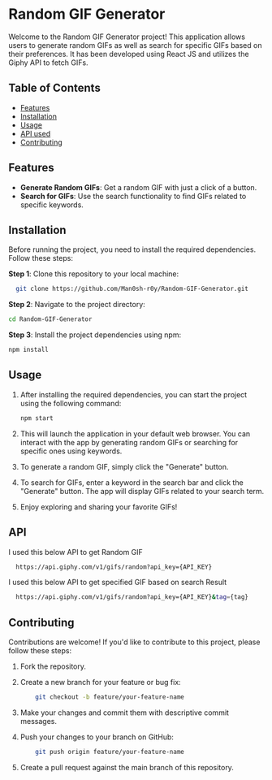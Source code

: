 
# Random GIF Generator

Welcome to the Random GIF Generator project! This application allows users to generate random GIFs as well as search for specific GIFs based on their preferences. It has been developed using React JS and utilizes the Giphy API to fetch GIFs.

## Table of Contents

- [Features](#features)
- [Installation](#installation)
- [Usage](#usage)
- [API used](#api)
- [Contributing](#contributing)

## Features

- **Generate Random GIFs**: Get a random GIF with just a click of a button.
- **Search for GIFs**: Use the search functionality to find GIFs related to specific keywords.

## Installation

Before running the project, you need to install the required dependencies. Follow these steps:

**Step 1**: Clone this repository to your local machine:
```bash
  git clone https://github.com/Man0sh-r0y/Random-GIF-Generator.git
```
**Step 2**: Navigate to the project directory:
```bash
cd Random-GIF-Generator
```
**Step 3**: Install the project dependencies using npm:
```bash
npm install
```
## Usage

1. After installing the required dependencies, you can start the project using the following command:

    ```bash
    npm start
    ```
1. This will launch the application in your default web browser. You can interact with the app by generating random GIFs or searching for specific ones using keywords.

1. To generate a random GIF, simply click the "Generate" button.

1. To search for GIFs, enter a keyword in the search bar and click the "Generate" button. The app will display GIFs related to your search term.

1. Enjoy exploring and sharing your favorite GIFs!

## API
I used this below API to get Random GIF
```bash
  https://api.giphy.com/v1/gifs/random?api_key={API_KEY}
```
I used this below API to get specified GIF based on search Result
```bash
  https://api.giphy.com/v1/gifs/random?api_key={API_KEY}&tag={tag}
```

## Contributing

Contributions are welcome! If you'd like to contribute to this project, please follow these steps:

1. Fork the repository.

1. Create a new branch for your feature or bug fix:

    ```bash
        git checkout -b feature/your-feature-name
    ```
1. Make your changes and commit them with descriptive commit messages.

1. Push your changes to your branch on GitHub:

    ```bash
        git push origin feature/your-feature-name
    ```
1. Create a pull request against the main branch of this repository.



